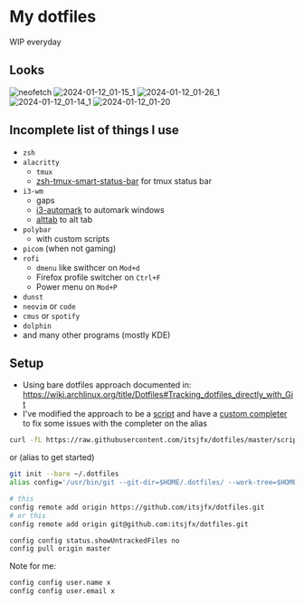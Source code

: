 # My dotfiles

WIP everyday

## Looks

![neofetch](https://github.com/itsjfx/dotfiles/assets/13778935/76a84b1c-4dcd-413a-9db4-980dc5a24e84)
![2024-01-12_01-15_1](https://github.com/itsjfx/dotfiles/assets/13778935/c0cb6444-686d-4b31-bfb3-4c41fdb22ac6)
![2024-01-12_01-26_1](https://github.com/itsjfx/dotfiles/assets/13778935/fc85ae12-ee0b-42bb-ad22-fb1cb33209cd)
![2024-01-12_01-14_1](https://github.com/itsjfx/dotfiles/assets/13778935/2c2ffd13-7692-4dc4-8d36-f1520e417a73)
![2024-01-12_01-20](https://github.com/itsjfx/dotfiles/assets/13778935/b82ae57e-3f5d-468d-9469-ca8c9e94c5a4)

## Incomplete list of things I use

* `zsh`
* `alacritty`
    * `tmux`
    * [zsh-tmux-smart-status-bar](https://github.com/itsjfx/zsh-tmux-smart-status-bar) for tmux status bar
* `i3-wm`
    * gaps
    * [i3-automark](https://github.com/lincheney/i3-automark) to automark windows
    * [alttab](https://github.com/sagb/alttab) to alt tab
* `polybar`
    * with custom scripts
* `picom` (when not gaming)
* `rofi`
    * `dmenu` like swithcer on `Mod+d`
    * Firefox profile switcher on `Ctrl+F`
    * Power menu on `Mod+P`
* `dunst`
* `neovim` or `code`
* `cmus` or `spotify`
* `dolphin`
* and many other programs (mostly KDE)

## Setup

* Using bare dotfiles approach documented in: <https://wiki.archlinux.org/title/Dotfiles#Tracking_dotfiles_directly_with_Git>
* I've modified the approach to be a [script](bin/config) and have a [custom completer](.completions/_config) to fix some issues with the completer on the alias

```bash
curl -fL https://raw.githubusercontent.com/itsjfx/dotfiles/master/scripts/bootstrap/run_bootstrap.sh | bash
```

or (alias to get started)

```bash
git init --bare ~/.dotfiles
alias config='/usr/bin/git --git-dir=$HOME/.dotfiles/ --work-tree=$HOME'

# this
config remote add origin https://github.com/itsjfx/dotfiles.git
# or this
config remote add origin git@github.com:itsjfx/dotfiles.git

config config status.showUntrackedFiles no
config pull origin master
```

Note for me:

```bash
config config user.name x
config config user.email x
```
